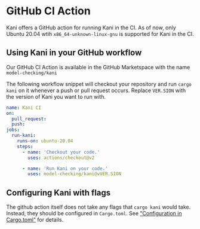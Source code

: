 # GitHub CI Action

Kani offers a GitHub action for running Kani in the CI. As of now,
only Ubuntu 20.04 wtih `x86_64-unknown-linux-gnu` is supported for
Kani in the CI.

## Using Kani in your GitHub workflow
Our GitHub CI Action is available in the GitHub Marketspace with the
name `model-checking/kani`

The following workflow snippet will checkout your repository and run
`cargo kani` on it whenever a push or pull request occurs. Replace
`VER.SION` with the version of Kani you want to run with.

```yaml
name: Kani CI
on:
  pull_request:
  push:
jobs:
  run-kani:
    runs-on: ubuntu-20.04
    steps:
      - name: 'Checkout your code.'
        uses: actions/checkout@v2

      - name: 'Run Kani on your code.'
        uses: model-checking/kani@vVER.SION
```


## Configuring Kani with flags

The github action itself does not take any flags that `cargo kani`
would take. Instead, they should be configured in `Cargo.toml`. See
["Configuration in Cargo.toml"](usage.md#configuration-in-cargotoml)
for details.

